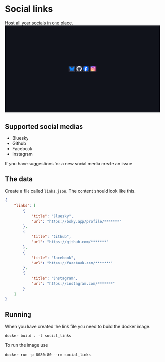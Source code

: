 # Social links
Host all your socials in one place.
![](./gitassets/image.png)


## Supported social medias
 - Bluesky
 - Github
 - Facebook
 - Instagram

If you have suggestions for a new social media create an issue


## The data
Create a file called `links.json`. The content should look like this.
```json
{
    "links": [
        {
            "title": "Bluesky",
            "url": "https://bsky.app/profile/*******"
        },
        {
            "title": "Github",
            "url": "https://github.com/*******"
        },
        {
            "title": "Facebook",
            "url": "https://facebook.com/*******"
        },
        {
            "title": "Instagram",
            "url": "https://instagram.com/*******"
        }
    ]
}
```

## Running
When you have created the link file you need to build the docker image.
```
docker build . -t social_links
```

To run the image use 
```
docker run -p 8080:80 --rm social_links
```